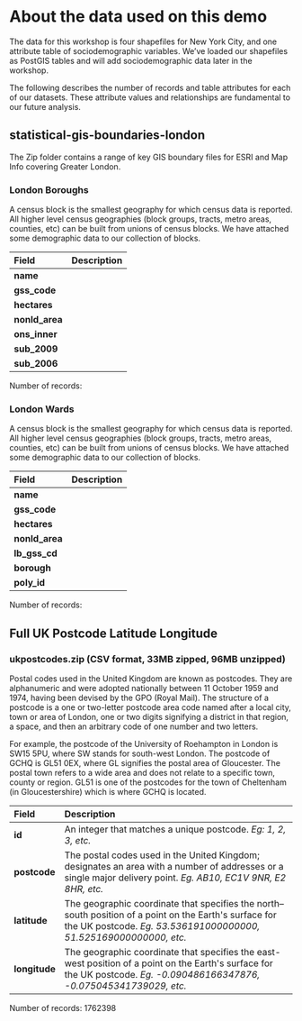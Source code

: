# About the data used on this demo
The data for this workshop is four shapefiles for New York City, and one attribute table of sociodemographic variables. We’ve loaded our shapefiles as PostGIS tables and will add sociodemographic data later in the workshop.

The following describes the number of records and table attributes for each of our datasets. These attribute values and relationships are fundamental to our future analysis.

## statistical-gis-boundaries-london
The Zip folder contains a range of key GIS boundary files for ESRI and Map Info covering Greater London.

### London Boroughs
A census block is the smallest geography for which census data is reported. All higher level census geographies (block groups, tracts, metro areas, counties, etc) can be built from unions of census blocks. We have attached some demographic data to our collection of blocks.

| Field | Description |
| :---- | :--- |
| **name** |  |
| **gss_code** |  |
| **hectares** |  |
| **nonld_area** |  |
| **ons_inner** |  |
| **sub_2009** |  |
| **sub_2006** |  |

Number of records: 

### London Wards
A census block is the smallest geography for which census data is reported. All higher level census geographies (block groups, tracts, metro areas, counties, etc) can be built from unions of census blocks. We have attached some demographic data to our collection of blocks.

| Field | Description |
| :---- | :--- |
| **name** |  |
| **gss_code** |  |
| **hectares** |  |
| **nonld_area** |  |
| **lb_gss_cd** |  |
| **borough** |  |
| **poly_id** |  |

Number of records: 

## Full UK Postcode Latitude Longitude

### ukpostcodes.zip (CSV format, 33MB zipped, 96MB unzipped)
Postal codes used in the United Kingdom are known as postcodes. They are alphanumeric and were adopted nationally between 11 October 1959 and 1974, having been devised by the GPO (Royal Mail). The structure of a postcode is a one or two-letter postcode area code named after a local city, town or area of London, one or two digits signifying a district in that region, a space, and then an arbitrary code of one number and two letters. 

For example, the postcode of the University of Roehampton in London is SW15 5PU, where SW stands for south-west London. The postcode of GCHQ is GL51 0EX, where GL signifies the postal area of Gloucester. The postal town refers to a wide area and does not relate to a specific town, county or region. GL51 is one of the postcodes for the town of Cheltenham (in Gloucestershire) which is where GCHQ is located.

| Field | Description |
| :---- | :--- |
| **id** | An integer that matches a unique postcode. _Eg: 1, 2, 3, etc._ |
| **postcode** | The postal codes used in the United Kingdom; designates an area with a number of addresses or a single major delivery point. _Eg. AB10, EC1V 9NR, E2 8HR, etc._|
| **latitude** | The geographic coordinate that specifies the north–south position of a point on the Earth's surface for the UK postcode. _Eg. 53.536191000000000, 51.525169000000000, etc._ |
| **longitude** | The geographic coordinate that specifies the east-west position of a point on the Earth's surface for the UK postcode. _Eg. -0.090486166347876, -0.075045341739029, etc._ |

Number of records: 1762398
